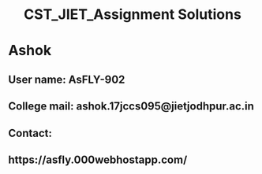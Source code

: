 <h1 align="center"> CST_JIET_Assignment Solutions </h1>
<h1>Ashok</h1>
<h2>User name: AsFLY-902</h2>
<h2>College mail: ashok.17jccs095@jietjodhpur.ac.in<h2>
 
<h2>Contact:<h2>https://asfly.000webhostapp.com/
